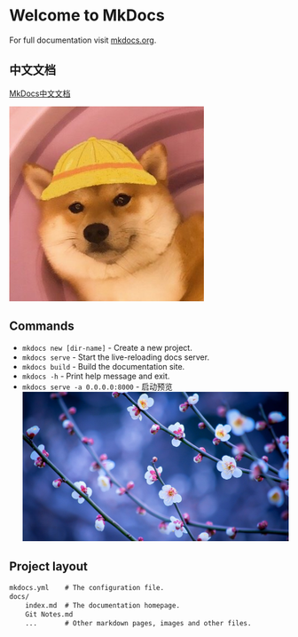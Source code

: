 # Welcome to MkDocs

For full documentation visit [mkdocs.org](https://www.mkdocs.org).

## 中文文档

[MkDocs中文文档](https://markdown-docs-zh.readthedocs.io/zh_CN/latest/user-guide/writing-your-docs/)

![](img/1440w.jpg)

## Commands

* `mkdocs new [dir-name]` - Create a new project.
* `mkdocs serve` - Start the live-reloading docs server.
* `mkdocs build` - Build the documentation site.
* `mkdocs -h` - Print help message and exit.
* `mkdocs serve -a 0.0.0.0:8000`  -  启动预览  ![](img/275746.jpg)


## Project layout

    mkdocs.yml    # The configuration file.
    docs/
        index.md  # The documentation homepage.
        Git Notes.md 
        ...       # Other markdown pages, images and other files.


